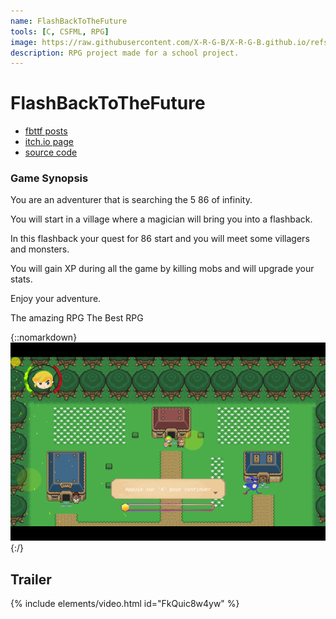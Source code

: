 ```yaml
---
name: FlashBackToTheFuture
tools: [C, CSFML, RPG]
image: https://raw.githubusercontent.com/X-R-G-B/X-R-G-B.github.io/refs/heads/main/__assets/_projects/FlashBackToTheFuture/fbttf.png
description: RPG project made for a school project.
---
```


# FlashBackToTheFuture

- [fbttf posts](https://x-r-g-b.github.io/blog/tags#fbttf)
- [itch.io page](https://xlrgb.itch.io/fbttf)
- [source code](https://github.com/X-R-G-B/FlashBackToTheFuture)

### Game Synopsis

You are an adventurer that is searching the 5 86 of infinity.

You will start in a village where a magician will bring you into a flashback.

In this flashback your quest for 86 start and you will meet some villagers and monsters.

You will gain XP during all the game by killing mobs and will upgrade your stats.

Enjoy your adventure.

The amazing RPG The Best RPG 

{::nomarkdown}<img src="https://raw.githubusercontent.com/X-R-G-B/X-R-G-B.github.io/refs/heads/main/__assets/_projects/FlashBackToTheFuture/fbttf.png">{:/}

## Trailer

{% include elements/video.html id="FkQuic8w4yw" %}
